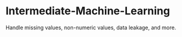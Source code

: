 # Intermediate-Machine-Learning

Handle missing values, non-numeric values, data leakage, and more.
